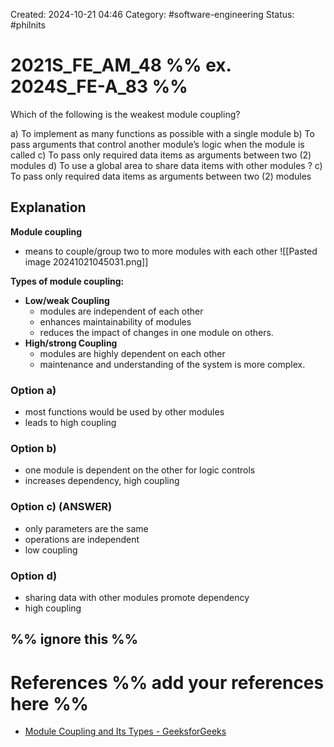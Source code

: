 Created: 2024-10-21 04:46
Category: #software-engineering 
Status: #philnits



# 2021S_FE_AM_48 %% ex. 2024S_FE-A_83 %%

Which of the following is the weakest module coupling?

a) To implement as many functions as possible with a single module
b) To pass arguments that control another module’s logic when the module is called
c) To pass only required data items as arguments between two (2) modules
d) To use a global area to share data items with other modules
? 
c) To pass only required data items as arguments between two (2) modules

## Explanation

**Module coupling** 
- means to couple/group two to more modules with each other
![[Pasted image 20241021045031.png]]

**Types of module coupling:**
- **Low/weak Coupling** 
	- modules are independent of each other
	- enhances maintainability of modules
	- reduces the impact of changes in one module on others.
- **High/strong Coupling** 
	- modules are highly dependent on each other
	- maintenance and understanding of the system is more complex.

### Option a)
- most functions would be used by other modules
- leads to high coupling

### Option b)
- one module is  dependent on the other for logic controls
- increases dependency, high coupling

### Option c) (ANSWER)
- only parameters are the same
- operations are independent
- low coupling

### Option d)
- sharing data with other modules promote dependency
- high coupling

%% ignore this %%
---









# References %% add your references here %%
- [Module Coupling and Its Types - GeeksforGeeks](https://www.geeksforgeeks.org/module-coupling-and-its-types/)